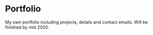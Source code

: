 # Portfolio

My own portfolio including projects, details and contact emails.
Will be finished by mid 2020.
